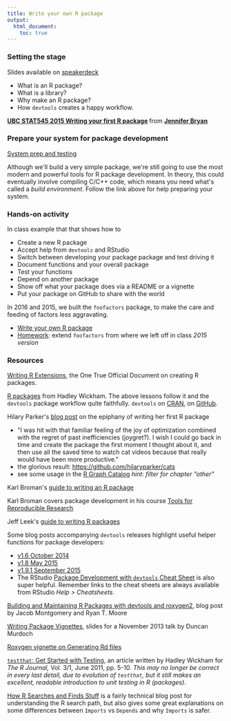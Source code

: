 ```yaml
---
title: Write your own R package
output:
  html_document:
    toc: true
---
```


### Setting the stage

Slides available on [speakerdeck](https://speakerdeck.com/jennybc/ubc-stat545-2015-writing-your-first-r-package)

  * What is an R package?
  * What is a library?
  * Why make an R package?
  * How `devtools` creates a happy workflow.

<script async class="speakerdeck-embed" data-id="2f5adff04cb5013256c03a03dde42de4" data-ratio="1.33333333333333" src="//speakerdeck.com/assets/embed.js"></script> <div style="margin-bottom:5px"> <strong> <a href="https://speakerdeck.com/jennybc/ubc-stat545-2015-writing-your-first-r-package" title="UBC STAT545 2015 Writing your first R package" target="_blank">UBC STAT545 2015 Writing your first R package</a> </strong> from <strong><a href="https://speakerdeck.com/jennybc" target="_blank">Jennifer Bryan</a></strong> </div>


### Prepare your system for package development

[System prep and testing](packages01_system-prep.html)

Although we'll build a very simple package, we're still going to use the most modern and powerful tools for R package development. In theory, this could eventually involve compiling C/C++ code, which means you need what's called a *build environment*. Follow the link above for help preparing your system.

### Hands-on activity

In class example that that shows how to

  * Create a new R package
  * Accept help from `devtools` and RStudio
  * Switch between developing your package package and test driving it
  * Document functions and your overall package
  * Test your functions
  * Depend on another package
  * Show off what your package does via a README or a vignette
  * Put your package on GitHub to share with the world

In 2016 and 2015, we built the `foofactors` package, to make the care and feeding of factors less aggravating.

  * [Write your own R package](packages06_foofactors-package.html)
  * [Homework](hw08_package.html): extend `foofactors` from where we left off in class *2015 version*

### Resources

[Writing R Extensions](http://cran.r-project.org/doc/manuals/r-release/R-exts.html), the One True Official Document on creating R packages.

[R packages](http://r-pkgs.had.co.nz) from Hadley Wickham. The above lessons follow it and the `devtools` package workflow quite faithfully. `devtools` on [CRAN](https://cran.r-project.org/web/packages/devtools/index.html), on [GitHub](https://github.com/hadley/devtools).

Hilary Parker's [blog post](http://hilaryparker.com/2014/04/29/writing-an-r-package-from-scratch/) on the epiphany of writing her first R package

  * "I was hit with that familiar feeling of the joy of optimization combined with the regret of past inefficiencies (joygret?). I wish I could go back in time and create the package the first moment I thought about it, and then use all the saved time to watch cat videos because that really would have been more productive."
  * the glorious result: <https://github.com/hilaryparker/cats>
  * see some usage in the [R Graph Catalog](http://shiny.stat.ubc.ca/r-graph-catalog/) *hint: filter for chapter "other"*

Karl Broman's [guide to writing an R package](http://kbroman.org/pkg_primer/)

Karl Broman covers package development in his course [Tools for Reproducible Research](http://kbroman.org/Tools4RR/pages/schedule.html)

Jeff Leek's [guide to writing R packages](https://github.com/jtleek/rpackages)

Some blog posts accompanying `devtools` releases highlight useful helper functions for package developers:

  * [v1.6 October 2014](http://blog.rstudio.org/2014/10/02/devtools-1-6/)
  * [v1.8 May 2015](http://blog.rstudio.org/2015/05/11/devtools-1-9-0/)
  * [v1.9.1 September 2015](http://blog.rstudio.org/2015/09/13/devtools-1-9-1/)
  * The RStudio [Package Development with `devtools` Cheat Sheet](https://www.rstudio.com/wp-content/uploads/2015/03/devtools-cheatsheet.pdf) is also super helpful. Remember links to the cheat sheets are always available from RStudio *Help > Cheatsheets*.

[Building and Maintaining R Packages with devtools and roxygen2](http://thepoliticalmethodologist.com/2014/08/14/building-and-maintaining-r-packages-with-devtools-and-roxygen2/), blog post by Jacob Montgomery and Ryan T. Moore

[Writing Package Vignettes](http://www.stats.uwo.ca/faculty/murdoch/ism2013/5Vignettes.pdf), slides for a November 2013 talk by Duncan Murdoch

[Roxygen vignette on Generating Rd files](http://cran.r-project.org/web/packages/roxygen2/vignettes/rd.html)

[`testthat`: Get Started with Testing](http://journal.r-project.org/archive/2011-1/RJournal_2011-1_Wickham.pdf), an article written by Hadley Wickham for *The R Journal,* Vol. 3/1, June 2011, pp. 5-10. *This may no longer be correct in every last detail, due to evolution of `testthat`, but it still makes an excellent, readable introduction to unit testing in R (packages)*.

[How R Searches and Finds Stuff](http://obeautifulcode.com/R/How-R-Searches-And-Finds-Stuff/) is a fairly technical blog post for understanding the R search path, but also gives some great explanations on some differences between `Imports` vs `Depends` and why `Imports` is safer.
